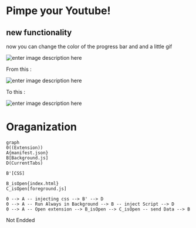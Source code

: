 # Pimpe your Youtube!

## new functionality 
now you can change the color of the progress bar and and a little gif

![enter image description here](https://zupimages.net/up/23/06/voro.png)

 From this :
 
![enter image description here](https://zupimages.net/up/23/05/tmbq.png)

To this :

![enter image description here](https://zupimages.net/up/23/05/bctx.png)

# Oraganization

```mermaid
graph 
0((Extension))
A{manifest.json}
B[Background.js]
D(CurrentTabs)

B'[CSS]

B_isOpen{index.html}
C_isOpen[foreground.js]

0 --> A -- injecting css --> B' --> D
0 --> A -- Run Always in Background --> B -- inject Script --> D
0 --> A -- Open extension --> B_isOpen --> C_isOpen -- send Data --> B
```

Not Endded
